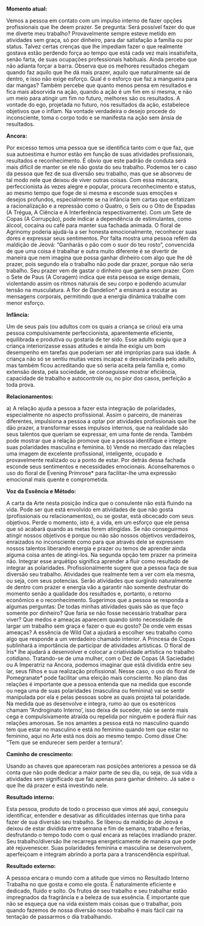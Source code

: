 **Momento atual:**

 Vemos a pessoa em contato com um impulso interno de fazer opções profissionais que lhe deem prazer. Se pregunta: Será possível fazer do que me diverte meu trabalho? Provavelmente sempre esteve metido em atividades sem graça, só por dinheiro, para dar satisfação a família ou por status. Talvez certas crenças que lhe impediam fazer o que realmente gostava estão perdendo força ao tempo que está cada vez mais insatisfeita, senão farta, de suas ocupações professionais habituais. Ainda percebe que não adianta forçar a barra. Observa que os melhores resultados chegam quando faz aquilo que lhe dá mais prazer, aquilo que naturalmente sai de dentro, e isso não exige esforço. Qual é o esforço que faz a mangueira para dar mangas? Também percebe que quanto menos pensa em resultados e fica mais absorvida na ação, quando a ação é um fim em si mesma, e não um meio para atingir um fim no futuro, melhores são os resultados. A vontade do ego, projetada no futuro, nos resultados da ação, estabelece objetivos que o inflam. Na vontade verdadeira o desejo procede do inconsciente, toma o corpo todo e se manifesta na ação sem ânsia de resultados. 


 **Ancora:** 

Por excesso temos uma pessoa que se identifica tanto com o que faz, que sua autoestima e humor estão em função de suas atividades profissionais, resultados e reconhecimento. É obvio que este padrão de conduta será mais difícil de manter se ele não gosta do seu trabalho. Podemos ter o caso da pessoa que fez de sua diversão seu trabalho, mas que se absorveu de tal modo nele que deixou de viver outras coisas. Com essa máscara, perfeccionista ás vezes alegre e popular, procura reconhecimento e status, ao mesmo tempo que foge de si mesma e esconde suas emoções e desejos profundos, especialmente se na infância tem cartas que enfatizam a racionalização e a repressão como o Quatro, o Seis ou o Oito de Espadas (A Trégua, A Ciência e A Interferência respectivamente). Com um Sete de Copas (A Corrupção), pode indicar a dependência de estimulantes, como álcool, cocaína ou café para manter sua fachada animada. O floral de Agrinomy poderia ajudá-la a ser honesta emocionalmente, reconhecer suas dores e expressar seus sentimentos. Por falta mostra uma pessoa refém da maldição de Jeová: “Ganharás o pão com o suor do teu rosto”, convencida de que uma coisa é trabalhar e outra muito diferente é se divertir de maneira que nem imagina que possa ganhar dinheiro com algo que lhe dê prazer, pois segundo ela o trabalho não pode dar prazer, porque não seria trabalho. Seu prazer vem de gastar o dinheiro que ganha sem prazer. Com o Sete de Paus (A Coragem) indica que esta pessoa se exige demais, violentando assim os ritmos naturais de seu corpo e podendo acumular tensão na musculatura. A flor de Dandelion* a ensinará a escutar as mensagens corporais, permitindo que a energia dinâmica trabalhe com menor esforço. 


**Infância:**

 Um de seus pais (ou adultos com os quais a criança se criou) era uma pessoa compulsivamente perfeccionista, aparentemente eficiente, equilibrada e produtiva ou gostaria de ter sido. Esse adulto exigiu que a criança interiorizasse essas atitudes e ainda lhe exigiu um bom desempenho em tarefas que poderiam ser até impróprias para sua idade. A criança não só se sentiu muitas vezes incapaz e desvalorizada pelo adulto, mas também ficou acreditando que só seria aceita pela família e, como extensão desta, pela sociedade, se conseguisse mostrar eficiência, capacidade de trabalho e autocontrole ou, no pior dos casos, perfeição a toda prova. 


**Relacionamentos:**

 a) A relação ajuda a pessoa a fazer esta integração de polaridades, especialmente no aspecto profissional. Assim o parceiro, de maneiras diferentes, impulsiona a pessoa a optar por atividades profissionais que lhe dão prazer, a transformar esses impulsos internos, que na realidade são seus talentos que queriam se expressar, em uma fonte de renda. Também pode mostrar que a relação promove que a pessoa identifique e integre suas polaridades masculina e feminina. b) Vende no mercado das relações uma imagem de excelente profissional, inteligente, ocupado e provavelmente realizado ou a ponto de estar. Por detrás dessa fachada esconde seus sentimentos e necessidades emocionais. Aconselharemos o uso do floral de Evening Primrose* para facilitar-lhe uma expressão emocional mais quente e comprometida. 


**Voz da Essência e Método:**

 A carta da Arte nesta posição indica que o consulente não está fluindo na vida. Pode ser que está envolvido em atividades de que não gosta (profissionais ou relacionamentos), ou se gostar, está obcecado com seus objetivos. Perde o momento, isto é, a vida, em um esforço que ele pensa que só acabará quando as metas forem atingidas. Se não conseguirmos atingir nossos objetivos é porque ou não são nossos objetivos verdadeiros, enraizados no inconsciente como para que através dele se expressem nossos talentos liberando energia e prazer ou temos de aprender ainda alguma coisa antes de atingi-los. Na segunda opção tem prazer na primeira não. Integrar esse arquétipo significa aprender a fluir como resultado de integrar as polaridades. Profissionalmente sugere que a pessoa faça de sua diversão seu trabalho. Atividades que realmente tem a ver com ela mesma, ou seja, com seus potencias. Serão atividades que surgindo naturalmente de dentro com prazer e energia vão a garantir não somente desfrutar do momento senão a qualidade dos resultados e, portanto, o retorno econômico e o reconhecimento. Sugerimos que a pessoa se responda a algumas perguntas: De todas minhas atividades quais são as que faço somente por dinheiro? Que faria se não fosse necessário trabalhar para viver? Que medos e ameaças aparecem quando sinto necessidade de largar um trabalho sem graça e fazer o que eu gosto? De onde vem essas ameaças? A essência de Wild Oat a ajudará a escolher seu trabalho como algo que responde a um verdadeiro chamado interior. A Princesa de Copas sublinhará a importância de participar de atividades artísticas. O floral de Íris* lhe ajudará a desenvolver e colocar a criatividade artística no trabalho cotidiano. Tratando-se de uma mulher, com o Dez de Copas (A Saciedade) ou A Imperatriz na Ancora, podemos imaginar que está dividida entre seu lar, seus filhos e sua realização profissional. Nesse caso, o uso do floral de Pomegranate* pode facilitar uma eleição mais consciente. No plano das relações é importante que a pessoa entenda que na medida que esconde ou nega uma de suas polaridades (masculina ou feminina) vai se sentir manipulada por ela e pelas pessoas sobre as quais projeta tal polaridade. Na medida que as desenvolve e integra, rumo ao que os esotéricos chamam “Androginato Interno’, isso deixa de suceder, não se sente mais cega e compulsivamente atraída ou repelida por ninguém e poderá fluir nas relações amorosas. Se nos amantes a pessoa está no masculino quando tem que estar no masculino e está no feminino quando tem que estar no feminino, aqui no Arte está nos dois ao mesmo tempo. Como disse Che: “Tem que se endurecer sem perder a ternura”. 


**Caminho de crescimento:**

 Usando as chaves que apareceram nas posições anteriores a pessoa se dá conta que não pode dedicar a maior parte de seu dia, ou seja, de sua vida a atividades sem significado que faz apenas para ganhar dinheiro. Já sabe o que lhe dá prazer e está investindo nele. 


**Resultado interno:**

 Esta pessoa, produto de todo o processo que vimos até aqui, conseguiu identificar, entender e desativar as dificuldades internas que tinha para fazer de sua diversão seu trabalho. Se liberou da maldição de Jeová e deixou de estar dividida entre semana e fim de semana, trabalho e ferias, desfrutando o tempo todo com o qual encara as relações irradiando prazer. Seu trabalho/diversão lhe recarrega energeticamente de maneira que pode até rejuvenescer. Suas polaridades feminina e masculina se desenvolvem, aperfeiçoam e integram abrindo a porta para a transcendência espiritual. 


**Resultado externo:**

 A pessoa encara o mundo com a atitude que vimos no Resultado Interno Trabalha no que gosta e como ele gosta. É naturalmente eficiente e dedicado, fluido e solto. Os frutos de seu trabalho e seu trabalhar estão impregnados da fragrância e a beleza de sua essência. É importante que não se esqueça que na vida existem mais coisas que o trabalhar, pois quando fazemos de nossa diversão nosso trabalho é mais fácil cair na tentação de passarmos o dia trabalhando.
